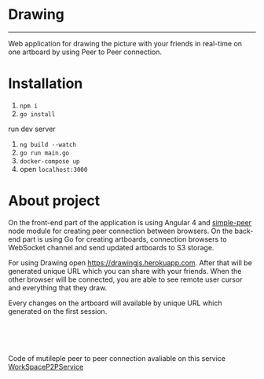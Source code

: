 # Drawing

___

Web application for drawing the picture with your friends in real-time on one artboard by using Peer to Peer connection.


# Installation

1. `npm i`
2. `go install`

run dev server

1. `ng build --watch`
2. `go run main.go`
3. `docker-compose up`
3. open `localhost:3000`


# About project

On the front-end part of the application is using Angular 4 and [simple-peer](https://github.com/feross/simple-peer) node module for creating peer connection between browsers. On the back-end part is using Go for creating artboards, connection browsers to WebSocket channel and
send updated artboards to S3 storage.

For using Drawing open https://drawingjs.herokuapp.com. After that will be generated unique URL which you can share with your friends. When the other browser will be connected, you are able to see remote user cursor and everything that they draw.

Every changes on the artboard will available by unique URL which generated on the first session.

<br/>
<br/>
<br/>

Code of mutileple peer to peer connection avaliable on this service [WorkSpaceP2PService](https://github.com/igorbezsmertnyi/drawing/blob/master/client/src/app/containers/work-space/work-space.peer-to-peer.service.ts)